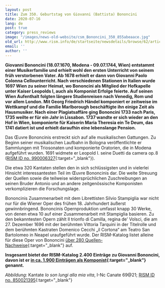 ```yaml
---
layout: post
title: Zum 350. Geburtstag von Giovanni (Battista) Bononcini
date: 2020-07-16
lang: de
post: true
category: press_reviews
image: "/images/news-old-website/csm_Bononcini_350_855abeaace.jpg"
old_url: http://www.rism.info/de/startseite/newsdetails/browse/62/article/64/giovanni-battista-bononcinis-350th-birthday.html
email: ''
author: ''
---
```

**Giovanni Bononcini (18.07.1670, Modena - 09.07.1744, Wien) entstammt einer Musikerfamilie und erhielt wohl den ersten Unterricht von seinem früh verstorbenen Vater. Ab 1678 erhielt er dann von Giovanni Paolo Colonna Cellounterricht. Nach verschiedenen Stationen in Italien wurde 1697 Wien zu seiner Heimat, wo Bononcini als Mitglied der Hofkapelle unter Kaiser Leopolds I[.](https://de.wikipedia.org/wiki/Leopold_I._(HRR)) auch als Komponist Erfolge feierte. Auf seinen Wien Aufenthalt folgten längere Studienreisen nach Venedig, Rom und vor allem London. Mit Georg Friedrich Händel komponiert er zeitweise im Wettkampf und die Familie Marlborough beschäftigte ihn einige Zeit als Hausmusiker. Nach einer Plagiatsaffäre ging Bononcini 1733 nach Paris, 1735 weilte er für ein Jahr in Lissabon. 1737 wandte er sich wieder an den Hof in Wien, komponierte für Kaiserin Maria Theresia ein Te Deum, das 1741 datiert ist und erhielt daraufhin eine lebenslange Pension.**

Das Œuvre Bononcinis erstreckt sich auf alle musikalischen Gattungen. Zu Beginn seiner musikalischen Laufbahn in Bologna veröffentlichte er Sammlungen mit Triosonaten und komponierte Oratorien, die in Modena aufgeführt wurden. 1691 widmete er Leopold I. seine Duetti da camera op. 8 ([RISM ID no. 990006327](https://opac.rism.info/search?id=990006327&View=rism){:target="_blank"}).

Die etwa 320 Kantaten stellen den in sich schlüssigsten und in vielerlei Hinsicht interessantesten Teil im Œuvre Bononcinis dar. Die weite Streuung der Quellen sowie die teilweise widersprüchlichen Zuschreibungen an seinen Bruder Antonio und an andere zeitgenössische Komponisten verkomplizieren die Forschungslage.

Bononcinis Zusammenarbeit mit dem Librettisten Silvio Stampiglia war nicht nur für die Wiener Oper des frühen 18. Jahrhundert äußerst gewinnbringend. Bononcinis Opernproduktion umfasst knapp 30 Werke, von denen etwa 10 auf einer Zusammenarbeit mit Stampiglia basieren. Zu den bekanntesten Opern zählt Il trionfo di Camilla, regina de' Volsci, die am 27. Dezember 1696 mit der berühmten Vittoria Tarquini in der Titelrolle und dem berühmten Kastraten Domenico Cecchi „il Cortona“ am Teatro San Bartolomeo in Neapel uraufgeführt wurde. Der RISM-Katalog listet alleine für diese Oper von Bononcini [über 280 Quellen-Nachweise](https://opac.rism.info/search?View=rism&author=bononcini+giovanni&title=trionfo+camilla+volsci){:target="_blank"} auf.

**Insgesamt bietet der RISM-Katalog 2.400 Einträge zu Giovanni Bononcini, davon ist er [in ca. 1.900 Einträgen als Komponist](https://opac.rism.info/metaopac/perma.do;jsessionid=3213172D11BC04DAE0D26B50E2C612C8.touch02?v=rism&q=-1%3d%22pe20000426%22){:target="_blank"} genannt.**


_Abbildung_: Kantate _Io son lungi alla mia vita_, I-Nc Canate 69@21; [RISM ID no. 850021395](https://opac.rism.info/search?id=850021395&View=rism){:target="_blank"}


